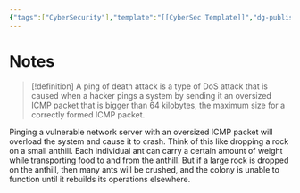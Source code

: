 ```yaml
---
{"tags":["CyberSecurity"],"template":"[[CyberSec Template]]","dg-publish":true,"permalink":"/600-coding/security/notes/cybersec-ping-of-death/","dgPassFrontmatter":true}
---
```


# Notes
> [!definition] 
> A ping of death attack is a type of DoS attack that is caused when a hacker pings a system by sending it an oversized ICMP packet that is bigger than 64 kilobytes, the maximum size for a correctly formed ICMP packet.

Pinging a vulnerable network server with an oversized ICMP packet will overload the system and cause it to crash. Think of this like dropping a rock on a small anthill. Each individual ant can carry a certain amount of weight while transporting food to and from the anthill. But if a large rock is dropped on the anthill, then many ants will be crushed, and the colony is unable to function until it rebuilds its operations elsewhere.


